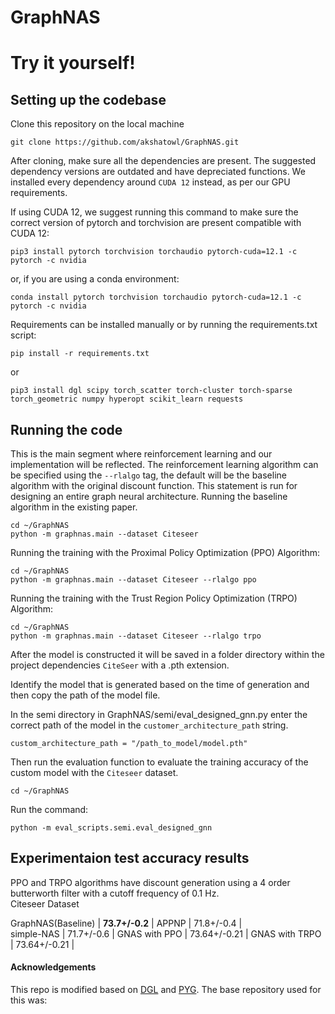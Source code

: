 # GraphNAS
# Try it yourself!
## Setting up the codebase
Clone this repository on the local machine
```
git clone https://github.com/akshatowl/GraphNAS.git
```

After cloning, make sure all the dependencies are present. The suggested dependency versions are outdated and have depreciated functions. We installed every dependency around `CUDA 12` instead, as per our GPU requirements.

If using CUDA 12, we suggest running this command to make sure the correct version of pytorch and torchvision are present compatible with CUDA 12:
```
pip3 install pytorch torchvision torchaudio pytorch-cuda=12.1 -c pytorch -c nvidia
```
or, if you are using a conda environment:

```
conda install pytorch torchvision torchaudio pytorch-cuda=12.1 -c pytorch -c nvidia
```
Requirements can be installed manually or by running the requirements.txt script:
```
pip install -r requirements.txt
```
or

```
pip3 install dgl scipy torch_scatter torch-cluster torch-sparse torch_geometric numpy hyperopt scikit_learn requests
```
## Running the code
This is the main segment where reinforcement learning and our implementation will be reflected.
The reinforcement learning algorithm can be specified using the `--rlalgo` tag, the default will be the baseline algorithm with the original discount function.
This statement is run for designing an entire graph neural architecture.
Running the baseline algorithm in the existing paper.

```
cd ~/GraphNAS
python -m graphnas.main --dataset Citeseer
```

Running the training with the Proximal Policy Optimization (PPO) Algorithm:

```
cd ~/GraphNAS
python -m graphnas.main --dataset Citeseer --rlalgo ppo
```

Running the training with the Trust Region Policy Optimization (TRPO) Algorithm:

```
cd ~/GraphNAS
python -m graphnas.main --dataset Citeseer --rlalgo trpo
```
After the model is constructed it will be saved in a folder directory within the project dependencies `CiteSeer` with a .pth extension.

Identify the model that is generated based on the time of generation and then copy the path of the model file.

In the semi directory in GraphNAS/semi/eval_designed_gnn.py enter the correct path of the model in the `customer_architecture_path` string.  
```
custom_architecture_path = "/path_to_model/model.pth"

```

Then run the evaluation function to evaluate the training accuracy of the custom model with the `Citeseer` dataset.
```
cd ~/GraphNAS
```
Run the command:
```
python -m eval_scripts.semi.eval_designed_gnn

```
## Experimentaion test accuracy results
PPO and TRPO algorithms have discount generation using a 4 order butterworth filter with a cutoff frequency of 0.1 Hz.  
Citeseer Dataset

GraphNAS(Baseline) | **73.7+/-0.2**  |
  APPNP   |  71.8+/-0.4	  |   
simple-NAS |  71.7+/-0.6  |
GNAS with PPO |  73.64+/-0.21  |
GNAS with TRPO |  73.64+/-0.21  |
    

#### Acknowledgements
This repo is modified based on [DGL](https://github.com/dmlc/dgl) and [PYG](https://github.com/rusty1s/pytorch_geometric).
The base repository used for this was:

